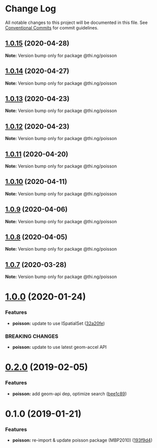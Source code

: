 # Change Log

All notable changes to this project will be documented in this file.
See [Conventional Commits](https://conventionalcommits.org) for commit guidelines.

## [1.0.15](https://github.com/thi-ng/umbrella/compare/@thi.ng/poisson@1.0.14...@thi.ng/poisson@1.0.15) (2020-04-28)

**Note:** Version bump only for package @thi.ng/poisson





## [1.0.14](https://github.com/thi-ng/umbrella/compare/@thi.ng/poisson@1.0.13...@thi.ng/poisson@1.0.14) (2020-04-27)

**Note:** Version bump only for package @thi.ng/poisson





## [1.0.13](https://github.com/thi-ng/umbrella/compare/@thi.ng/poisson@1.0.12...@thi.ng/poisson@1.0.13) (2020-04-23)

**Note:** Version bump only for package @thi.ng/poisson





## [1.0.12](https://github.com/thi-ng/umbrella/compare/@thi.ng/poisson@1.0.11...@thi.ng/poisson@1.0.12) (2020-04-23)

**Note:** Version bump only for package @thi.ng/poisson





## [1.0.11](https://github.com/thi-ng/umbrella/compare/@thi.ng/poisson@1.0.10...@thi.ng/poisson@1.0.11) (2020-04-20)

**Note:** Version bump only for package @thi.ng/poisson





## [1.0.10](https://github.com/thi-ng/umbrella/compare/@thi.ng/poisson@1.0.9...@thi.ng/poisson@1.0.10) (2020-04-11)

**Note:** Version bump only for package @thi.ng/poisson





## [1.0.9](https://github.com/thi-ng/umbrella/compare/@thi.ng/poisson@1.0.8...@thi.ng/poisson@1.0.9) (2020-04-06)

**Note:** Version bump only for package @thi.ng/poisson





## [1.0.8](https://github.com/thi-ng/umbrella/compare/@thi.ng/poisson@1.0.7...@thi.ng/poisson@1.0.8) (2020-04-05)

**Note:** Version bump only for package @thi.ng/poisson





## [1.0.7](https://github.com/thi-ng/umbrella/compare/@thi.ng/poisson@1.0.6...@thi.ng/poisson@1.0.7) (2020-03-28)

**Note:** Version bump only for package @thi.ng/poisson





# [1.0.0](https://github.com/thi-ng/umbrella/compare/@thi.ng/poisson@0.2.27...@thi.ng/poisson@1.0.0) (2020-01-24)

### Features

* **poisson:** update to use ISpatialSet ([32a20fe](https://github.com/thi-ng/umbrella/commit/32a20fee6dadeed62610ef7d83c1824775cb28af))

### BREAKING CHANGES

* **poisson:** update to use latest geom-accel API

# [0.2.0](https://github.com/thi-ng/umbrella/compare/@thi.ng/poisson@0.1.2...@thi.ng/poisson@0.2.0) (2019-02-05)

### Features

* **poisson:** add geom-api dep, optimize search ([bee1c89](https://github.com/thi-ng/umbrella/commit/bee1c89))

# 0.1.0 (2019-01-21)

### Features

* **poisson:** re-import & update poisson package (MBP2010) ([193f9d4](https://github.com/thi-ng/umbrella/commit/193f9d4))
